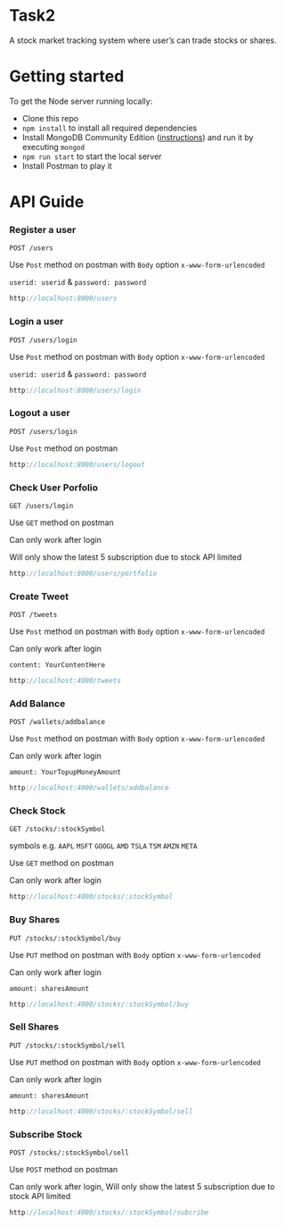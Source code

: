 # Task2
A stock market tracking system where user’s can trade stocks or shares.

# Getting started

To get the Node server running locally:

- Clone this repo
- `npm install` to install all required dependencies
- Install MongoDB Community Edition ([instructions](https://docs.mongodb.com/manual/installation/#tutorials)) and run it by executing `mongod`
- `npm run start` to start the local server
- Install Postman to play it

# API Guide

### Register a user

`POST /users`

Use `Post` method on postman with `Body` option `x-www-form-urlencoded`

`userid: userid` & `password: password`

```js
http://localhost:8000/users
```

### Login a user

`POST /users/login`

Use `Post` method on postman with `Body` option `x-www-form-urlencoded`

`userid: userid` & `password: password`

```js
http://localhost:8000/users/login
```

### Logout a user

`POST /users/login`

Use `Post` method on postman

```js
http://localhost:8000/users/logout
```

### Check User Porfolio

`GET /users/login`

Use `GET` method on postman

Can only work after login

Will only show the latest 5 subscription due to stock API limited

```js
http://localhost:8000/users/portfolio
```

### Create Tweet

`POST /tweets`

Use `Post` method on postman with `Body` option `x-www-form-urlencoded`

Can only work after login

`content: YourContentHere`

```js
http://localhost:4000/tweets
```

### Add Balance

`POST /wallets/addbalance`

Use `Post` method on postman with `Body` option `x-www-form-urlencoded`

Can only work after login

`amount: YourTopupMoneyAmount`

```js
http://localhost:4000/wallets/addbalance
```

### Check Stock

`GET /stocks/:stockSymbol`

symbols e.g. `AAPL` `MSFT` `GOOGL` `AMD` `TSLA` `TSM` `AMZN` `META`

Use `GET` method on postman

Can only work after login

```js
http://localhost:4000/stocks/:stockSymbol
```

### Buy Shares

`PUT /stocks/:stockSymbol/buy`

Use `PUT` method on postman with `Body` option `x-www-form-urlencoded`

Can only work after login

`amount: sharesAmount`

```js
http://localhost:4000/stocks/:stockSymbol/buy
```

### Sell Shares

`PUT /stocks/:stockSymbol/sell`

Use `PUT` method on postman with `Body` option `x-www-form-urlencoded`

Can only work after login

`amount: sharesAmount`

```js
http://localhost:4000/stocks/:stockSymbol/sell
```

### Subscribe Stock

`POST /stocks/:stockSymbol/sell`

Use `POST` method on postman

Can only work after login, Will only show the latest 5 subscription due to stock API limited

```js
http://localhost:4000/stocks/:stockSymbol/subcribe
```

